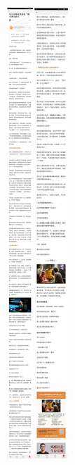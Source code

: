 ![](../../images/2017年03月/GX0321-怎么从朋友里选出“做大事儿的人”.jpg)
![](../../images/2017年03月/GX0321-怎么从朋友里选出“做大事儿的人”2.jpg)
